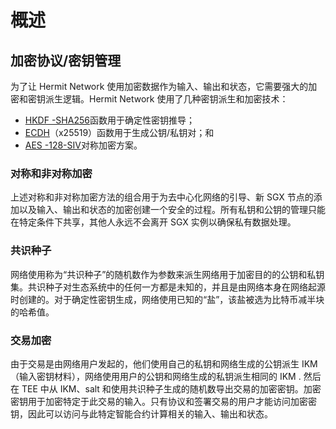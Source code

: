 # 概述

## **加密协议/密钥管理**

为了让 Hermit Network 使用加密数据作为输入、输出和状态，它需要强大的加密和密钥派生逻辑。Hermit Network 使用了几种密钥派生和加密技术：

- [HKDF -SHA256](https://datatracker.ietf.org/doc/html/rfc5869#section-2)函数用于确定性密钥推导；
- [ECDH](https://en.wikipedia.org/wiki/Elliptic-curve_Diffie–Hellman)（x25519）函数用于生成公钥/私钥对；和
- [AES -128-SIV](https://tools.ietf.org/html/rfc5297)对称加密方案。

### 对称和非对称加密

上述对称和非对称加密方法的组合用于为去中心化网络的引导、新 SGX 节点的添加以及输入、输出和状态的加密创建一个安全的过程。所有私钥和公钥的管理只能在特定条件下共享，其他人永远不会离开 SGX 实例以确保私有数据处理。

### 共识种子

网络使用称为“共识种子”的随机数作为参数来派生网络用于加密目的的公钥和私钥集。共识种子对生态系统中的任何一方都是未知的，并且是由网络本身在网络起源时创建的。对于确定性密钥生成，网络使用已知的“盐”，该盐被选为比特币减半块的哈希值。

### 交易加密

由于交易是由网络用户发起的，他们使用自己的私钥和网络生成的公钥派生 IKM（输入密钥材料），网络使用用户的公钥和网络生成的私钥派生相同的 IKM . 然后在 TEE 中从 IKM、salt 和使用共识种子生成的随机数导出交易的加密密钥。加密密钥用于加密特定于此交易的输入。只有协议和签署交易的用户才能访问加密密钥，因此可以访问与此特定智能合约计算相关的输入、输出和状态。